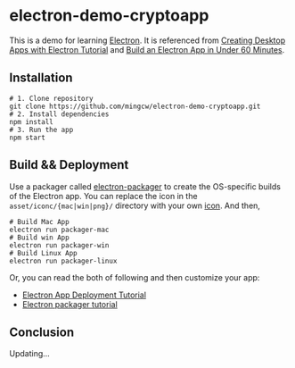 # electron-demo-cryptoapp

This is a demo for learning [Electron](https://electronjs.org/). It is referenced from [Creating Desktop Apps with Electron Tutorial](https://coursetro.com/courses/22/Creating-Desktop-Apps-with-Electron-Tutorial) and [Build an Electron App in Under 60 Minutes](https://www.youtube.com/watch?v=kN1Czs0m1SU).

## Installation
```
# 1. Clone repository
git clone https://github.com/mingcw/electron-demo-cryptoapp.git
# 2. Install dependencies
npm install
# 3. Run the app
npm start
```

## Build && Deployment
Use a packager called [electron-packager](https://github.com/electron/electron-packager) to create the OS-specific builds of the Electron app. 
You can replace the icon in the `asset/iconc/{mac|win|png}/` directory with your own [icon](http://www.iconarchive.com/). And then, 
```
# Build Mac App
electron run packager-mac
# Build win App
electron run packager-win
# Build Linux App
electron run packager-linux
```
Or, you can read the both of following and then customize your app: 
- [Electron App Deployment Tutorial](https://coursetro.com/posts/code/124/Electron-App-Deployment-Tutorial)
- [Electron packager tutorial](https://www.christianengvall.se/electron-packager-tutorial/)

## Conclusion
Updating...